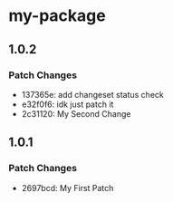 # my-package

## 1.0.2

### Patch Changes

- 137365e: add changeset status check
- e32f0f6: idk just patch it
- 2c31120: My Second Change

## 1.0.1

### Patch Changes

- 2697bcd: My First Patch
